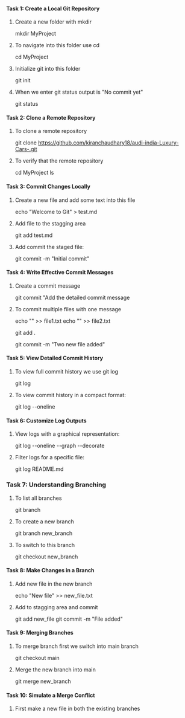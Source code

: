 #### Task 1: Create a Local Git Repository

1. Create a new folder with mkdir

    mkdir MyProject

2. To navigate into this folder use cd

   cd MyProject

3. Initialize git into this folder

    git init 

4. When we enter git status output is "No commit yet"

    git status


#### Task 2: Clone a Remote Repository

1. To clone a remote repository

    git clone https://github.com/kiranchaudhary18/audi-india-Luxury-Cars-.git

2. To verify that the remote repository

    cd MyProject
    ls


#### Task 3: Commit Changes Locally

1. Create a new file and add some text into this file

    echo "Welcome to Git" > test.md

2. Add file to the stagging area 

    git add test.md

3. Add commit the staged file:  

    git commit -m "Initial commit"


#### Task 4: Write Effective Commit Messages

1. Create a commit message

    git commit "Add the detailed commit message

2. To commit multiple files with one message

    echo "" >> file1.txt 
    echo "" >> file2.txt

    git add .

    git commit -m "Two new file added"



#### Task 5: View Detailed Commit History

1. To view full commit history we use git log  

   git log

2. To view commit history in a compact format:  

   git log --oneline


#### Task 6: Customize Log Outputs

1. View logs with a graphical representation:  

   git log --oneline --graph --decorate

2. Filter logs for a specific file:  

   git log README.md
 

### Task 7: Understanding Branching 

1. To list all branches

    git branch

2. To create a new branch

    git branch new_branch

3. To switch to this branch

    git checkout new_branch

#### Task 8: Make Changes in a Branch

1. Add new file in the new branch

    echo "New file" >> new_file.txt

2. Add to stagging area and commit 

    git add new_file
    git commit -m "File added"


#### Task 9: Merging Branches

1. To merge branch first we switch into main branch

    git checkout main

2. Merge the new branch into main

    git merge new_branch


#### Task 10: Simulate a Merge Conflict

1. First make a new file in both the existing branches

